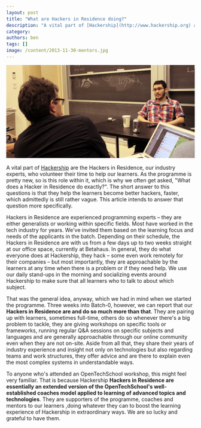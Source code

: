 ```yaml
---
layout: post
title: "What are Hackers in Residence doing?"
description: "A vital part of [Hackership](http://www.hackership.org) are the Hackers in Residence, our industry experts, who volunteer their time to help our learners. As the programme is pretty new, so is this role within it, which is why we often get asked, \"What does a Hacker in Residence do exactly?\". The short answer to this questions is that they help the learners become better hackers, faster, which admittedly is still rather vague. This article intends to answer that question more specifically."
category:
authors: ben
tags: []
image: /content/2013-11-30-mentors.jpg
---
```


![Mentoring](/content/2013-11-30-mentors.jpg)

A vital part of [Hackership](http://www.hackership.org) are the Hackers in Residence, our industry experts, who volunteer their time to help our learners. As the programme is pretty new, so is this role within it, which is why we often get asked, "What does a Hacker in Residence do exactly?". The short answer to this questions is that they help the learners become better hackers, faster, which admittedly is still rather vague. This article intends to answer that question more specifically.

Hackers in Residence are experienced programming experts – they are either generalists or working within specific fields. Most have worked in the tech industry for years. We've invited them based on the learning focus and needs of the applicants in the batch. Depending on their schedule, the Hackers in Residence are with us from a few days up to two weeks straight at our office space, currently at Betahaus. In general, they do what everyone does at Hackership, they hack – some even work remotely for their companies – but most importantly, they are approachable by the learners at any time when there is a problem or if they need help. We use our daily stand-ups in the morning and socializing events around Hackership to make sure that all learners who to talk to about which subject.

That was the general idea, anyway, which we had in mind when we started the programme. Three weeks into Batch-0, however, we can report that our **Hackers in Residence are and do so much more than that**. They are pairing up with learners, sometimes full-time, others do so whenever there's a big problem to tackle, they are giving workshops on specific tools or frameworks, running regular Q&A sessions on specific subjects and languages and are generally approachable through our online community even when they are not on-site. Aside from all that, they share their years of industry experience and insight not only on technologies but also regarding teams and work structures, they offer advice and are there to explain even the most complex systems in understandable ways.

To anyone who's attended an OpenTechSchool workshop, this might feel very familiar. That is because Hackership **Hackers in Residence are essentially an extended version of the OpenTechSchool's well-established coaches model applied to learning of advanced topics and technologies**. They are supporters of the programme, coaches and mentors to our learners ,doing whatever they can to boost the learning experience of Hackership in extraordinary ways. We are so lucky and grateful to have them.

